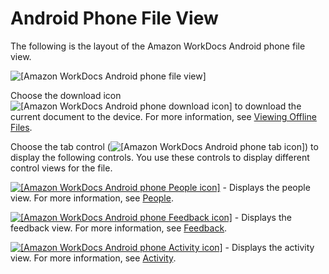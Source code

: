 # Android Phone File View<a name="android_phone_document_view"></a>

The following is the layout of the Amazon WorkDocs Android phone file view\.

![\[Amazon WorkDocs Android phone file view\]](http://docs.aws.amazon.com/workdocs/latest/userguide/images/android_phone_document_view.png)

Choose the download icon ![\[Amazon WorkDocs Android phone download icon\]](http://docs.aws.amazon.com/workdocs/latest/userguide/images/android_phone_document_download_icon.png) to download the current document to the device\. For more information, see [Viewing Offline Files](android_phone_offline_files.md)\.

Choose the tab control \(![\[Amazon WorkDocs Android phone tab icon\]](http://docs.aws.amazon.com/workdocs/latest/userguide/images/android_phone_tab_icon.png)\) to display the following controls\. You use these controls to display different control views for the file\. 

[![\[Amazon WorkDocs Android phone People icon\]](http://docs.aws.amazon.com/workdocs/latest/userguide/images/android_phone_people_icon.png)](client_help.md#client_people) \- Displays the people view\. For more information, see [People](client_help.md#client_people)\.

[![\[Amazon WorkDocs Android phone Feedback icon\]](http://docs.aws.amazon.com/workdocs/latest/userguide/images/android_phone_feedback_icon.png)](client_help.md#client_feedback) \- Displays the feedback view\. For more information, see [Feedback](client_help.md#client_feedback)\.

[![\[Amazon WorkDocs Android phone Activity icon\]](http://docs.aws.amazon.com/workdocs/latest/userguide/images/android_phone_activity_icon.png)](client_help.md#client_activity) \- Displays the activity view\. For more information, see [Activity](client_help.md#client_activity)\.